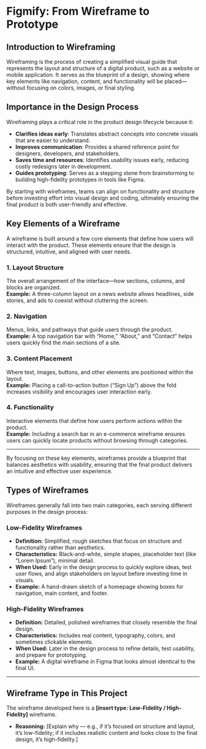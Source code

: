 # Figmify: From Wireframe to Prototype

## Introduction to Wireframing

Wireframing is the process of creating a simplified visual guide that represents the layout and structure of a digital product, such as a website or mobile application. It serves as the blueprint of a design, showing where key elements like navigation, content, and functionality will be placed—without focusing on colors, images, or final styling.

## Importance in the Design Process

Wireframing plays a critical role in the product design lifecycle because it:

- **Clarifies ideas early**: Translates abstract concepts into concrete visuals that are easier to understand.  
- **Improves communication**: Provides a shared reference point for designers, developers, and stakeholders.  
- **Saves time and resources**: Identifies usability issues early, reducing costly redesigns later in development.  
- **Guides prototyping**: Serves as a stepping stone from brainstorming to building high-fidelity prototypes in tools like Figma.  

By starting with wireframes, teams can align on functionality and structure before investing effort into visual design and coding, ultimately ensuring the final product is both user-friendly and effective.

## Key Elements of a Wireframe

A wireframe is built around a few core elements that define how users will interact with the product. These elements ensure that the design is structured, intuitive, and aligned with user needs.

### 1. Layout Structure
The overall arrangement of the interface—how sections, columns, and blocks are organized.  
**Example:** A three-column layout on a news website allows headlines, side stories, and ads to coexist without cluttering the screen.

### 2. Navigation
Menus, links, and pathways that guide users through the product.  
**Example:** A top navigation bar with “Home,” “About,” and “Contact” helps users quickly find the main sections of a site.

### 3. Content Placement
Where text, images, buttons, and other elements are positioned within the layout.  
**Example:** Placing a call-to-action button (“Sign Up”) above the fold increases visibility and encourages user interaction early.

### 4. Functionality
Interactive elements that define how users perform actions within the product.  
**Example:** Including a search bar in an e-commerce wireframe ensures users can quickly locate products without browsing through categories.

---

By focusing on these key elements, wireframes provide a blueprint that balances aesthetics with usability, ensuring that the final product delivers an intuitive and effective user experience.
## Types of Wireframes

Wireframes generally fall into two main categories, each serving different purposes in the design process:

### Low-Fidelity Wireframes
- **Definition:** Simplified, rough sketches that focus on structure and functionality rather than aesthetics.  
- **Characteristics:** Black-and-white, simple shapes, placeholder text (like “Lorem Ipsum”), minimal detail.  
- **When Used:** Early in the design process to quickly explore ideas, test user flows, and align stakeholders on layout before investing time in visuals.  
- **Example:** A hand-drawn sketch of a homepage showing boxes for navigation, main content, and footer.

### High-Fidelity Wireframes
- **Definition:** Detailed, polished wireframes that closely resemble the final design.  
- **Characteristics:** Includes real content, typography, colors, and sometimes clickable elements.  
- **When Used:** Later in the design process to refine details, test usability, and prepare for prototyping.  
- **Example:** A digital wireframe in Figma that looks almost identical to the final UI.

---

## Wireframe Type in This Project

The wireframe developed here is a **[insert type: Low-Fidelity / High-Fidelity]** wireframe.  
- **Reasoning:** [Explain why — e.g., if it’s focused on structure and layout, it’s low-fidelity; if it includes realistic content and looks close to the final design, it’s high-fidelity.]  
